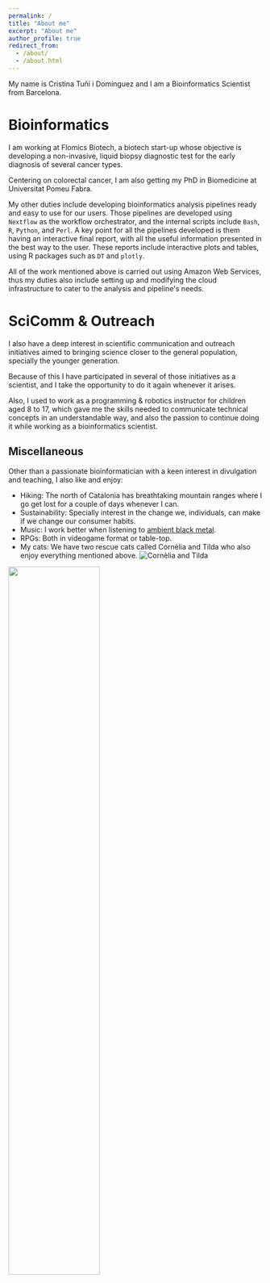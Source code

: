 ```yaml
---
permalink: /
title: "About me"
excerpt: "About me"
author_profile: true
redirect_from: 
  - /about/
  - /about.html
---
```


My name is Cristina Tuñí i Domínguez and I am a Bioinformatics Scientist from Barcelona.

Bioinformatics
======
I am working at Flomics Biotech, a biotech start-up whose objective is developing a non-invasive, liquid biopsy diagnostic test for the early diagnosis of several cancer types. 

Centering on colorectal cancer, I am also getting my PhD in Biomedicine at Universitat Pomeu Fabra.

My other duties include developing bioinformatics analysis pipelines ready and easy to use for our users. Those pipelines are developed using `Nextflow` as the workflow orchestrator, and the internal scripts include `Bash`, `R`, `Python`, and `Perl`. A key point for all the pipelines developed is them having an interactive final report, with all the useful information presented in the best way to the user. These reports include interactive plots and tables, using R packages such as `DT` and `plotly`.

All of the work mentioned above is carried out using Amazon Web Services, thus my duties also include setting up and modifying the cloud infrastructure to cater to the analysis and pipeline's needs.

SciComm & Outreach
======
I also have a deep interest in scientific communication and outreach initiatives aimed to bringing science closer to the general population, specially the younger generation.

Because of this I have participated in several of those initiatives as a scientist, and I take the opportunity to do it again whenever it arises.

Also, I used to work as a programming & robotics instructor for children aged 8 to 17, which gave me the skills needed to communicate technical concepts in an understandable way, and also the passion to continue doing it while working as a bioinformatics scientist.

Miscellaneous
------
Other than a passionate bioinformatician with a keen interest in divulgation and teaching, I also like and enjoy:
* Hiking: The north of Catalonia has breathtaking mountain ranges where I go get lost for a couple of days whenever I can.
* Sustainability: Specially interest in the change we, individuals, can make if we change our consumer habits.
* Music: I work better when listening to [ambient black metal](https://open.spotify.com/playlist/4LZLdTHDi8OD5yNtM74d5j?si=406bf3a9d8e84430).
* RPGs: Both in videogame format or table-top.
* My cats: We have two rescue cats called Cornèlia and Tilda who also enjoy everything mentioned above.
![Cornèlia and Tilda](/images/cornitildi.jpg)
<img src="/images/cornitildi.jpg"  width="60%">


